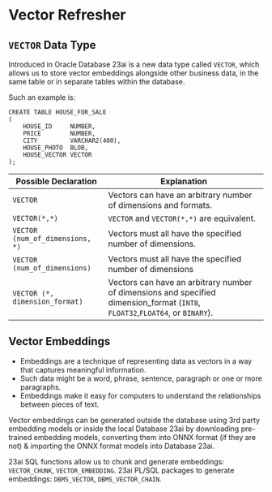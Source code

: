 # Vector Refresher

## `VECTOR` Data Type

Introduced in Oracle Database 23ai is a new data type called `VECTOR`, which allows us to store vector embeddings
alongside other business data, in the same table or in separate tables within the database.

Such an example is:

```oracle
CREATE TABLE HOUSE_FOR_SALE
(
    HOUSE_ID     NUMBER,
    PRICE        NUMBER,
    CITY         VARCHAR2(400),
    HOUSE_PHOTO  BLOB,
    HOUSE_VECTOR VECTOR
);
```

| Possible Declaration            | Explanation                                                                                                                   |
|---------------------------------|-------------------------------------------------------------------------------------------------------------------------------|
| `VECTOR`                        | Vectors can have an arbitrary number of dimensions and formats.                                                               |
| `VECTOR(*,*)`                   | `VECTOR` and `VECTOR(*,*)` are equivalent.                                                                                    |
| `VECTOR (num_of_dimensions, *)` | Vectors must all have the specified number of dimensions.                                                                     |
| `VECTOR (num_of_dimensions)`    | Vectors must all have the specified number of dimensions                                                                      |
| `VECTOR (*, dimension_format)`  | Vectors can have an arbitrary number of dimensions and specified dimension_format (`INT8`, `FLOAT32`,`FLOAT64`, or `BINARY`). |

## Vector Embeddings

- Embeddings are a technique of representing data as vectors in a way that captures meaningful information.
- Such data might be a word, phrase, sentence, paragraph or one or more paragraphs.
- Embeddings make it easy for computers to understand the relationships between pieces of text.

Vector embeddings can be generated outside the database using 3rd party embedding models or inside the local Database
23ai by downloading pre-trained embedding models, converting them into ONNX format (if they are not) & importing the
ONNX format models into Database 23ai.

23ai SQL functions allow us to chunk and generate embeddings: `VECTOR_CHUNK`, `VECTOR_EMBEDDING`.
23ai PL/SQL packages to generate embeddings: `DBMS_VECTOR`, `DBMS_VECTOR_CHAIN`.

